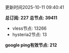 更新时间2025-10-11 09:40:41

**总订阅: 227**
**总节点: 39411**
- vless节点: 13266
- hysteria2节点: 13

**google ping有效节点: 212**
